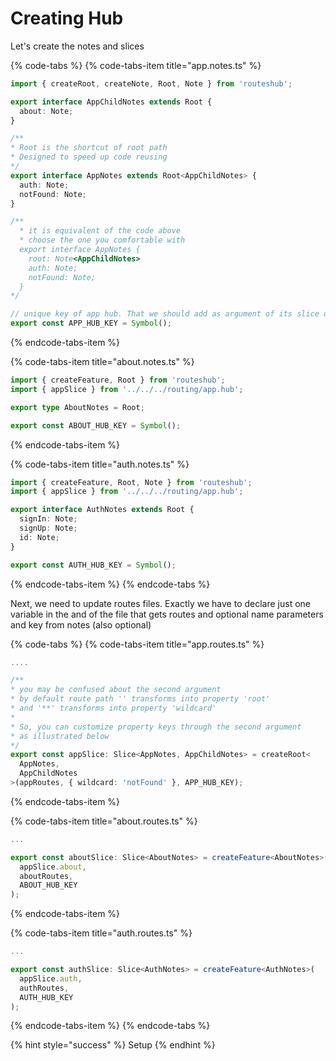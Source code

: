 # Creating Hub

Let's create the notes and slices

{% code-tabs %}
{% code-tabs-item title="app.notes.ts" %}
```typescript
import { createRoot, createNote, Root, Note } from 'routeshub';

export interface AppChildNotes extends Root {
  about: Note;
}

/**
* Root is the shortcut of root path
* Designed to speed up code reusing
*/
export interface AppNotes extends Root<AppChildNotes> {
  auth: Note;
  notFound: Note;
}

/**
  * it is equivalent of the code above
  * choose the one you comfortable with
  export interface AppNotes {
    root: Note<AppChildNotes>
    auth: Note;
    notFound: Note;
  }
*/

// unique key of app hub. That we should add as argument of its slice declaration in routes file
export const APP_HUB_KEY = Symbol();
```
{% endcode-tabs-item %}

{% code-tabs-item title="about.notes.ts" %}
```typescript
import { createFeature, Root } from 'routeshub';
import { appSlice } from '../../../routing/app.hub';

export type AboutNotes = Root;

export const ABOUT_HUB_KEY = Symbol();
```
{% endcode-tabs-item %}

{% code-tabs-item title="auth.notes.ts" %}
```typescript
import { createFeature, Root, Note } from 'routeshub';
import { appSlice } from '../../../routing/app.hub';

export interface AuthNotes extends Root {
  signIn: Note;
  signUp: Note;
  id: Note;
}

export const AUTH_HUB_KEY = Symbol();
```
{% endcode-tabs-item %}
{% endcode-tabs %}

Next, we need to update routes files. Exactly we have to declare just one variable in the and of the file that gets routes and optional name parameters and key from notes \(also optional\)

{% code-tabs %}
{% code-tabs-item title="app.routes.ts" %}
```typescript
....

/**
* you may be confused about the second argument
* by default route path '' transforms into property 'root'
* and '**' transforms into property 'wildcard'
* 
* So, you can customize property keys through the second argument
* as illustrated below
*/
export const appSlice: Slice<AppNotes, AppChildNotes> = createRoot<
  AppNotes,
  AppChildNotes
>(appRoutes, { wildcard: 'notFound' }, APP_HUB_KEY);
```
{% endcode-tabs-item %}

{% code-tabs-item title="about.routes.ts" %}
```typescript
...

export const aboutSlice: Slice<AboutNotes> = createFeature<AboutNotes>(
  appSlice.about,
  aboutRoutes,
  ABOUT_HUB_KEY
);
```
{% endcode-tabs-item %}

{% code-tabs-item title="auth.routes.ts" %}
```typescript
...

export const authSlice: Slice<AuthNotes> = createFeature<AuthNotes>(
  appSlice.auth,
  authRoutes,
  AUTH_HUB_KEY
);
```
{% endcode-tabs-item %}
{% endcode-tabs %}

{% hint style="success" %}
Setup
{% endhint %}



